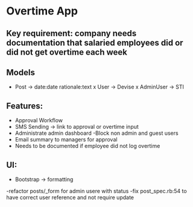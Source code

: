 # Overtime App

## Key requirement: company needs documentation that salaried employees did or did not get overtime each week

## Models
- Post -> date:date rationale:text
x User -> Devise
x AdminUser -> STI

## Features:
- Approval Workflow
- SMS Sending -> link to approval or overtime input
- Administrate admin dashboard
-Block non admin and guest users 
- Email summary to managers for approval
- Needs to be documented if employee did not log overtime

## UI:
- Bootstrap -> formatting 


-refactor posts/_form for admin usere with status
-fix post_spec.rb:54 to have correct user reference and not require update